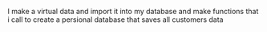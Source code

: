 I make a virtual data and import it into my database and make functions that i call to create a persional database that saves all customers data 


